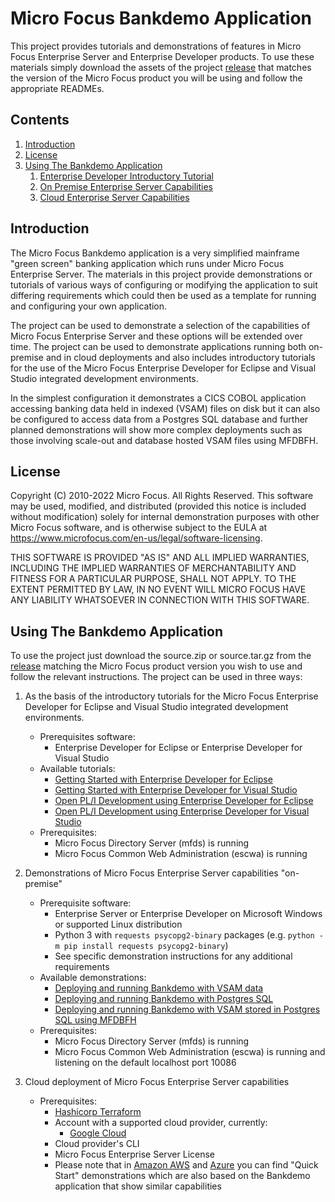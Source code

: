 # Micro Focus Bankdemo Application
This project provides tutorials and demonstrations of features in Micro Focus Enterprise Server and Enterprise Developer products.
To use these materials simply download the assets of the project [release](https://github.com/MicroFocus/BankDemo/releases) that matches the version of the Micro Focus product you 
will be using and follow the appropriate READMEs.

## Contents

1. [Introduction](#intro)
1. [License](#license)
1. [Using The Bankdemo Application](#using)
    1. [Enterprise Developer Introductory Tutorial](#tutorial)
    1. [On Premise Enterprise Server Capabilities](#onprem)
    1. [Cloud Enterprise Server Capabilities](#cloud)

## <a name="intro"></a>Introduction

The Micro Focus Bankdemo application is a very simplified mainframe "green screen" banking application which runs under Micro Focus 
Enterprise Server. The materials in this project provide demonstrations or tutorials of various ways of configuring or modifying the application
to suit differing requirements which could then be used as a template for running and configuring your own application.

The project can be used to demonstrate a selection of the capabilities of Micro Focus Enterprise Server and these options will be extended over time. 
The project can be used to demonstrate applications running both on-premise and in cloud deployments and also includes introductory tutorials for the use of
the Micro Focus Enterprise Developer for Eclipse and Visual Studio integrated development environments.

In the simplest configuration it demonstrates a CICS COBOL application accessing banking data held in indexed (VSAM) files on disk but it can also be configured
to access data from a Postgres SQL database and further planned demonstrations will show more complex deployments such as those involving scale-out and database hosted VSAM files using MFDBFH.

## <a name="license"></a>License

Copyright (C) 2010-2022 Micro Focus.  All Rights Reserved.
This software may be used, modified, and distributed 
(provided this notice is included without modification)
solely for internal demonstration purposes with other 
Micro Focus software, and is otherwise subject to the EULA at
https://www.microfocus.com/en-us/legal/software-licensing.

THIS SOFTWARE IS PROVIDED "AS IS" AND ALL IMPLIED 
WARRANTIES, INCLUDING THE IMPLIED WARRANTIES OF
MERCHANTABILITY AND FITNESS FOR A PARTICULAR PURPOSE,
SHALL NOT APPLY.
TO THE EXTENT PERMITTED BY LAW, IN NO EVENT WILL 
MICRO FOCUS HAVE ANY LIABILITY WHATSOEVER IN CONNECTION
WITH THIS SOFTWARE.

## <a name="using"></a>Using The Bankdemo Application
To use the project just download the source.zip or source.tar.gz from the [release](https://github.com/MicroFocus/BankDemo/releases) matching the Micro Focus product version you wish to use and follow the relevant instructions. The project can be used in three ways:
1. <a name="tutorial"></a> As the basis of the introductory tutorials for the Micro Focus Enterprise Developer for Eclipse and Visual Studio integrated development environments.
    - Prerequisites software: 
        - Enterprise Developer for Eclipse or Enterprise Developer for Visual Studio
    - Available tutorials:
        - [Getting Started with Enterprise Developer for Eclipse](tutorial/gettingstarted/eclipse/README.md)
        - [Getting Started with Enterprise Developer for Visual Studio](tutorial/gettingstarted/visualstudio/README.md)
        - [Open PL/I Development using Enterprise Developer for Eclipse](tutorial/gettingstarted/eclipse/PLIDemo.md)
        - [Open PL/I Development using Enterprise Developer for Visual Studio](tutorial/gettingstarted/visualstudio/PLIDemo.md)
    - Prerequisites: 
        - Micro Focus Directory Server (mfds) is running
        - Micro Focus Common Web Administration (escwa) is running

2. <a name="onprem"></a> Demonstrations of Micro Focus Enterprise Server capabilities "on-premise"
    - Prerequisite software: 
        - Enterprise Server or Enterprise Developer on Microsoft Windows or supported Linux distribution
        - Python 3 with `requests psycopg2-binary` packages (e.g. `python -m pip install requests psycopg2-binary`)
        - See specific demonstration instructions for any additional requirements
    - Available demonstrations:
        - [Deploying and running Bankdemo with VSAM data](demos/onprem/vsam/README.md) 
        - [Deploying and running Bankdemo with Postgres SQL](demos/onprem/psql/README.md) 
        - [Deploying and running Bankdemo with VSAM stored in Postgres SQL using MFDBFH](demos/onprem/psqlmfdbfh/README.md) 
    - Prerequisites: 
        - Micro Focus Directory Server (mfds) is running
        - Micro Focus Common Web Administration (escwa) is running and listening on the default localhost port 10086

3. <a name="cloud"></a> Cloud deployment of Micro Focus Enterprise Server capabilities
    - Prerequisites: 
        - [Hashicorp Terraform](https://www.terraform.io/)
        - Account with a supported cloud provider, currently:
            - [Google Cloud](https://cloud.google.com)
        - Cloud provider's CLI
        - Micro Focus Enterprise Server License
        - Please note that in [Amazon AWS](https://github.com/aws-quickstart/quickstart-microfocus-amc-es) and [Azure](https://azuremarketplace.microsoft.com/en-us/marketplace/apps/micro-focus.mfes?tab=Overview) you can find "Quick Start" demonstrations which are also based on the Bankdemo application that show similar capabilities
